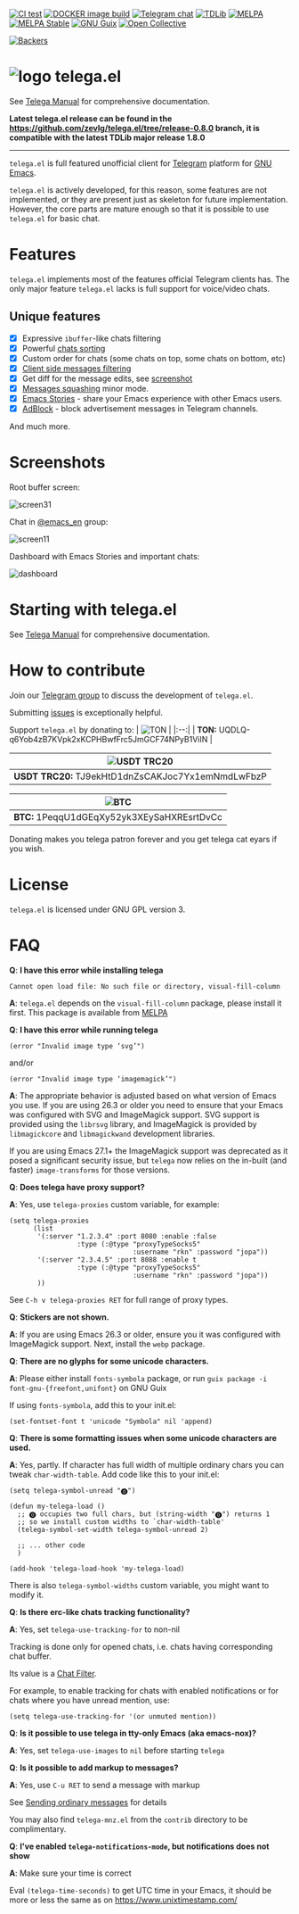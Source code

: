 [![CI test](https://github.com/zevlg/telega.el/workflows/CI/badge.svg)](https://github.com/zevlg/telega.el/actions) [![DOCKER image build](https://github.com/zevlg/telega.el/workflows/DOCKER/badge.svg)](https://github.com/zevlg/telega.el/actions) [![Telegram chat](https://img.shields.io/badge/chat-%40emacs__telega-%2335ADE1?logo=telegram)](https://t.me/emacs_telega) [![TDLib](https://img.shields.io/badge/TDLib-v1.8.25-%2335ADE1)](https://github.com/tdlib/td) [![MELPA](https://melpa.org/packages/telega-badge.svg)](https://melpa.org/#/telega) [![MELPA Stable](http://stable.melpa.org/packages/telega-badge.svg)](http://stable.melpa.org/#/telega) [![GNU Guix](https://img.shields.io/badge/GNU%20Guix-0.8.230-blue)](https://packages.guix.gnu.org/packages/emacs-telega/) [![Open Collective](https://img.shields.io/opencollective/backers/telega?logo=opencollective)](https://opencollective.com/telega)

[![Backers](https://opencollective.com/telega/backers.svg?avatarHeight=32&width=600)](https://opencollective.com/telega)

# ![logo](etc/telega-logo.svg) telega.el

See [Telega Manual](https://zevlg.github.io/telega.el/) for
comprehensive documentation.

**Latest telega.el release can be found in the
https://github.com/zevlg/telega.el/tree/release-0.8.0 branch, it is
compatible with the latest TDLib major release 1.8.0**

---

`telega.el` is full featured unofficial client for
[Telegram](https://telegram.org "Telegram") platform for [GNU
Emacs](https://www.gnu.org/software/emacs/ "GNU Emacs").

`telega.el` is actively developed, for this reason, some features are
not implemented, or they are present just as skeleton for future
implementation. However, the core parts are mature enough so that it
is possible to use `telega.el` for basic chat.

# Features

`telega.el` implements most of the features official Telegram clients
has.  The only major feature `telega.el` lacks is full support for
voice/video chats.

## Unique features

- [x] Expressive `ibuffer`-like chats filtering
- [x] Powerful [chats sorting](https://zevlg.github.io/telega.el/#sorting-chats)
- [x] Custom order for chats (some chats on top, some chats on bottom, etc)
- [x] [Client side messages filtering](https://zevlg.github.io/telega.el/index-master.html#client-side-messages-ignoring)
- [x] Get diff for the message edits, see [screenshot](https://zevlg.github.io/telega/screen-13.png)
- [x] [Messages squashing](https://zevlg.github.io/telega.el/#telega-squash-message-mode) minor mode.
- [x] [Emacs Stories](https://zevlg.github.io/telega.el/#telega-storiesel--display-emacs-stories-in-the-dashboard) - share your Emacs experience with other Emacs users.
- [x] [AdBlock](https://zevlg.github.io/telega.el/index-master.html#telega-adblockel--block-advertisement-messages) - block advertisement messages in Telegram channels.

And much more.

# Screenshots

Root buffer screen:

![screen31](https://zevlg.github.io/telega/telega-31.png)

Chat in [@emacs_en](https://t.me/emacs_en "emacs_en") group:

![screen11](https://zevlg.github.io/telega/screen-11.png)

Dashboard with Emacs Stories and important chats:

![dashboard](https://zevlg.github.io/telega/emacs-stories-dashboard.png)

# Starting with telega.el

See [Telega Manual](https://zevlg.github.io/telega.el/) for
comprehensive documentation.

# How to contribute

Join our [Telegram group](https://t.me/emacs_telega "Telegram group")
to discuss the development of `telega.el`.

Submitting [issues](https://github.com/zevlg/telega.el/issues) is
exceptionally helpful.

Support `telega.el` by donating to:
| ![TON](etc/donate_ton.jpg) |
|:--:|
| **TON:** UQDLQ-q6Yob4zB7KVpk2xKCPHBwfFrc5JmGCF74NPyB1ViIN |

| ![USDT TRC20](etc/donate_usdt.jpg) |
|:--:|
| **USDT TRC20:** TJ9ekHtD1dnZsCAKJoc7Yx1emNmdLwFbzP |

| ![BTC](etc/donate_btc.jpg) |
|:--:|
| **BTC:** 1PeqqU1dGEqXy52yk3XEySaHXREsrtDvCc |

Donating makes you telega patron forever and you get telega cat eyars
if you wish.

# License

`telega.el` is licensed under GNU GPL version 3.

# FAQ

**Q**: **I have this error while installing telega**

```console
Cannot open load file: No such file or directory, visual-fill-column
```

**A**: `telega.el` depends on the `visual-fill-column` package, please
install it first.  This package is available from
[MELPA](https://melpa.org)

**Q**: **I have this error while running telega**

```elisp
(error "Invalid image type ‘svg’")
```

and/or

```elisp
(error "Invalid image type ‘imagemagick’")
```

**A**: The appropriate behavior is adjusted based on what version of
Emacs you use. If you are using 26.3 or older you need to ensure that
your Emacs was configured with SVG and ImageMagick support. SVG support
is provided using the `librsvg` library, and ImageMagick is provided by
`libmagickcore` and `libmagickwand` development libraries.

If you are using Emacs 27.1+ the ImageMagick support was deprecated as
it posed a significant security issue, but `telega` now relies on the
in-built (and faster) `image-transforms` for those versions.

**Q**: **Does telega have proxy support?**

**A**: Yes, use `telega-proxies` custom variable, for example:

```elisp
(setq telega-proxies
      (list
       '(:server "1.2.3.4" :port 8080 :enable :false
                 :type (:@type "proxyTypeSocks5"
                               :username "rkn" :password "jopa"))
       '(:server "2.3.4.5" :port 8088 :enable t
                 :type (:@type "proxyTypeSocks5"
                               :username "rkn" :password "jopa"))
       ))
```
See `C-h v telega-proxies RET` for full range of proxy types.

**Q**: **Stickers are not shown.**

**A**: If you are using Emacs 26.3 or older, ensure you it was 
configured with ImageMagick support. Next, install the `webp` package.

**Q**: **There are no glyphs for some unicode characters.**

**A**: Please either install `fonts-symbola` package, or run
`guix package -i font-gnu-{freefont,unifont}` on GNU Guix

If using `fonts-symbola`, add this to your init.el:
```elisp
(set-fontset-font t 'unicode "Symbola" nil 'append)
```

**Q**: **There is some formatting issues when some unicode characters are used.**

**A**: Yes, partly.  If character has full width of multiple ordinary chars 
you can tweak `char-width-table`.  Add code like this to your init.el:

```elisp
(setq telega-symbol-unread "🄌")

(defun my-telega-load ()
  ;; 🄌 occupies two full chars, but (string-width "🄌") returns 1
  ;; so we install custom widths to `char-width-table'
  (telega-symbol-set-width telega-symbol-unread 2)

  ;; ... other code
  )

(add-hook 'telega-load-hook 'my-telega-load)
```

There is also `telega-symbol-widths` custom variable, you might want
to modify it.

**Q**: **Is there erc-like chats tracking functionality?**

**A**: Yes, set `telega-use-tracking-for` to non-nil

Tracking is done only for opened chats, i.e. chats having
corresponding chat buffer.

Its value is a [Chat Filter](https://zevlg.github.io/telega.el/#chat-filters).

For example, to enable tracking for chats with enabled notifications or for chats where you have unread mention, use:

```elisp
(setq telega-use-tracking-for '(or unmuted mention))
```

**Q**: **Is it possible to use telega in tty-only Emacs (aka
emacs-nox)?**

**A**: Yes, set `telega-use-images` to `nil` before starting `telega`

**Q**: **Is it possible to add markup to messages?**

**A**: Yes, use `C-u RET` to send a message with markup

See [Sending ordinary messages](https://zevlg.github.io/telega.el/#sending-ordinary-messages) for details

You may also find `telega-mnz.el` from the `contrib` directory to be
complimentary.

**Q**: **I've enabled `telega-notifications-mode`, but notifications
does not show**

**A**: Make sure your time is correct

Eval `(telega-time-seconds)` to get UTC time in your Emacs, 
it should be more or less the same as on https://www.unixtimestamp.com/
